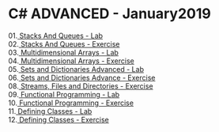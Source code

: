 # C# ADVANCED - January2019
01.<a href="https://github.com/HristoShabanakov/CSharp-ADVANCED-January2019/tree/master/01.Stacks%20And%20Queues%20-%20Lab"> Stacks And Queues - Lab </a><br>
02.<a href="https://github.com/HristoShabanakov/CSharp-ADVANCED-January2019/tree/master/02.Stacks%20And%20Queues%20-%20Exercise"> Stacks And Queues - Exercise </a><br>
03.<a href="https://github.com/HristoShabanakov/CSharp-ADVANCED-January2019/tree/master/03.Multidimensional%20Arrays%20-%20Lab"> Multidimensional Arrays - Lab </a><br>
04.<a href="https://github.com/HristoShabanakov/CSharp-ADVANCED-January2019/tree/master/04.Multidimensional%20Arrays%20-%20Exercise"> Multidimensional Arrays - Exercise </a><br>
05.<a href="https://github.com/HristoShabanakov/CSharp-ADVANCED-January2019/tree/master/05.Sets%20and%20Dictionaries%20Advanced%20-%20Lab"> Sets and Dictionaries Advanced - Lab </a><br>
06.<a href="https://github.com/HristoShabanakov/CSharp-ADVANCED-January2019/tree/master/06.Sets%20and%20Dictionaries%20Advance%20-%20Exercise"> Sets and Dictionaries Advance - Exercise </a><br>
08.<a href="https://github.com/HristoShabanakov/CSharp-ADVANCED-January2019/tree/master/08.Streams%2C%20Files%20and%20Directories%20-%20Exercise"> Streams, Files and Directories - Exercise </a><br>
09.<a href="https://github.com/HristoShabanakov/CSharp-ADVANCED-January2019/tree/master/09.Functional%20Programming%20-%20Lab"> Functional Programming - Lab </a><br>
10.<a href="https://github.com/HristoShabanakov/CSharp-ADVANCED-January2019/tree/master/10.Functional%20Programming%20-%20Exercises"> Functional Programming - Exercise </a><br>
11.<a href="https://github.com/HristoShabanakov/CSharp-ADVANCED-January2019/tree/master/11.Defining%20Classes%20-%20Lab"> Defining Classes - Lab </a><br>
12.<a href="https://github.com/HristoShabanakov/CSharp-ADVANCED-January2019/tree/master/12.Defining%20Classes%20-%20Exercise"> Defining Classes - Exercise </a><br>
